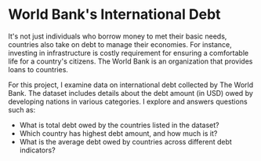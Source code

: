 # World Bank's International Debt
It's not just individuals who borrow money to met their basic needs, countries also take on debt to manage their economies. For instance, investing in infrastructure is costly requirement for ensuring a comfortable life for a country's citizens. The World Bank is an organization that provides loans to countries. 

For this project, I examine data on international debt collected by The World Bank. The dataset includes details about the debt amount (in USD) owed by developing nations in various categories. I explore and answers questions such as: 
* What is total debt owed by the countries listed in the dataset?
* Which country has highest debt amount, and how much is it?
* What is the average debt owed by countries across different debt indicators? 
